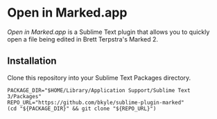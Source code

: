 # Open in Marked.app

*Open in Marked.app* is a Sublime Text plugin that allows you to quickly open a file being edited in Brett Terpstra's Marked 2.

## Installation

Clone this repository into your Sublime Text Packages directory.

    PACKAGE_DIR="$HOME/Library/Application Support/Sublime Text 3/Packages"
    REPO_URL="https://github.com/bkyle/sublime-plugin-marked"
    (cd "${PACKAGE_DIR}" && git clone "${REPO_URL}")

